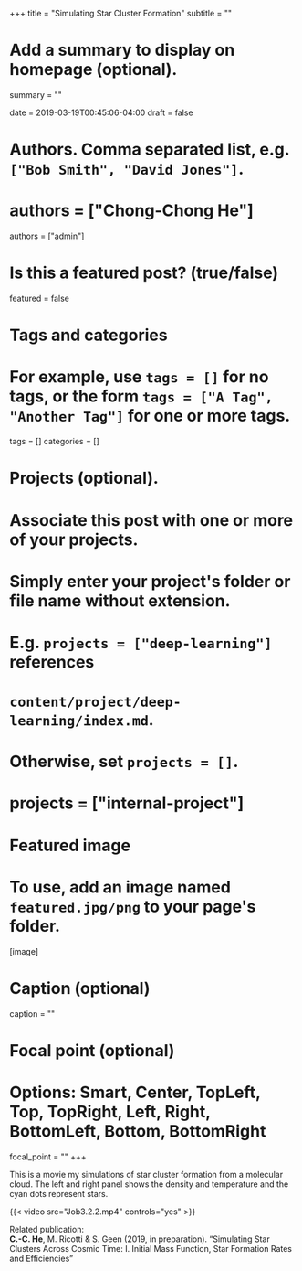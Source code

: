 +++
title = "Simulating Star Cluster Formation"
subtitle = ""

# Add a summary to display on homepage (optional).
summary = ""

date = 2019-03-19T00:45:06-04:00
draft = false

# Authors. Comma separated list, e.g. `["Bob Smith", "David Jones"]`.
# authors = ["Chong-Chong He"]
authors = ["admin"]

# Is this a featured post? (true/false)
featured = false

# Tags and categories
# For example, use `tags = []` for no tags, or the form `tags = ["A Tag", "Another Tag"]` for one or more tags.
tags = []
categories = []

# Projects (optional).
#   Associate this post with one or more of your projects.
#   Simply enter your project's folder or file name without extension.
#   E.g. `projects = ["deep-learning"]` references 
#   `content/project/deep-learning/index.md`.
#   Otherwise, set `projects = []`.
# projects = ["internal-project"]

# Featured image
# To use, add an image named `featured.jpg/png` to your page's folder. 
[image]
  # Caption (optional)
  caption = ""

  # Focal point (optional)
  # Options: Smart, Center, TopLeft, Top, TopRight, Left, Right, BottomLeft, Bottom, BottomRight
  focal_point = ""
+++

This is a movie my simulations of star cluster formation from a
molecular cloud. The left and right panel shows the density and
temperature and the cyan dots represent stars.

{{< video src="Job3.2.2.mp4" controls="yes" >}}

Related publication:<br>
**C.-C. He**, M. Ricotti & S. Geen (2019, in preparation). “Simulating Star Clusters Across Cosmic Time: I. Initial Mass Function, Star Formation Rates and Efficiencies”
